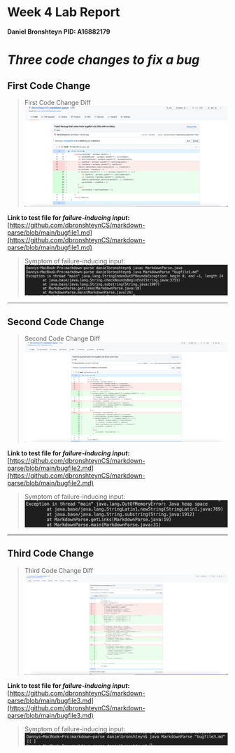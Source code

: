 # Week 4 Lab Report 
**Daniel Bronshteyn**
**PID: A16882179**

# *Three code changes to fix a bug*


## First Code Change

>First Code Change Diff
![First Code Change Diff](Week4ImagesFolder/Fixbugfile1.png)

**Link to test file for *failure-inducing input*:** [https://github.com/dbronshteynCS/markdown-parse/blob/main/bugfile1.md](https://github.com/dbronshteynCS/markdown-parse/blob/main/bugfile1.md)

>Symptom of failure-inducing input:
![Symptom1](Week4ImagesFolder/Symptombugfile1.png)



---

## Second Code Change

>Second Code Change Diff
![Second Code Change Diff](Week4ImagesFolder/Fixbugfile2.png)

**Link to test file for *failure-inducing input*:** [https://github.com/dbronshteynCS/markdown-parse/blob/main/bugfile2.md](https://github.com/dbronshteynCS/markdown-parse/blob/main/bugfile2.md)

>Symptom of failure-inducing input:
![Symptom2](Week4ImagesFolder/Symptombugfile2.png)

---

## Third Code Change

>Third Code Change Diff
![Third Code Change Diff](Week4ImagesFolder/Fixbugfile3.png)

**Link to test file for *failure-inducing input*:** [https://github.com/dbronshteynCS/markdown-parse/blob/main/bugfile3.md](https://github.com/dbronshteynCS/markdown-parse/blob/main/bugfile3.md)

>Symptom of failure-inducing input:
![Symptom3](Week4ImagesFolder/Symptombugfile3.png)

